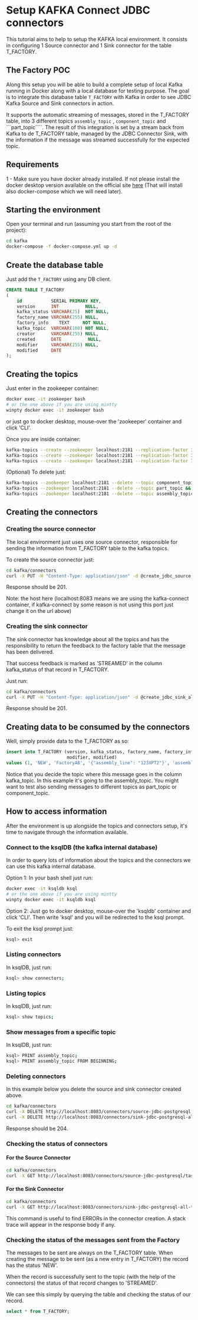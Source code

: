 # Setup KAFKA Connect JDBC connectors

This tutorial aims to help to setup the KAFKA local environment.
It consists in configuring 1 Source connector and 1 Sink connector for the table T_FACTORY.

## The Factory POC

Along this setup you will be able to build a complete setup of local Kafka running in Docker along with a local database for testing purpose. The goal is to integrate this database table ```T_FACTORY``` with Kafka in order to see JDBC Kafka Source and Sink connectors in action.

It supports the automatic streaming of messages, stored in the T_FACTORY table, into 3 different topics ```assembly_topic``` , ```component_topic``` and ```part_topic````. The result of this integration is set by a stream back from Kafka to de T_FACTORY table, managed by the JDBC Connector Sink, with the information if the message was streamed successfully for the expected topic.


## Requirements

1 - Make sure you have docker already installed. If not please install the docker desktop version available on the official
site [here](https://www.docker.com/products/docker-desktop) (That will install also docker-compose which we will need later).

## Starting the environment

Open your terminal and run (assuming you start from the root of the project):

```bash
cd kafka
docker-compose -f docker-compose.yml up -d
```
## Create the database table 
Just add the ```T_FACTORY``` using any DB client.
```sql
CREATE TABLE T_FACTORY
(
    id           SERIAL PRIMARY KEY,
    version      INT          NULL,
    kafka_status VARCHAR(25)  NOT NULL,
    factory_name VARCHAR(255) NULL,
    factory_info    TEXT     NOT NULL,
    kafka_topic  VARCHAR(100) NOT NULL,
    creator      VARCHAR(255) NULL,
    created      DATE          NULL,
    modifier     VARCHAR(255) NULL,
    modified     DATE
);

```

## Creating the topics

Just enter in the zookeeper container:
```bash
docker exec -it zookeeper bash
# or the one above if you are using mintty
winpty docker exec -it zookeeper bash
```
or just go to docker desktop, mouse-over the 'zookeeper' container and click 'CLI'.

Once you are inside container:
```bash
kafka-topics --create --zookeeper localhost:2181 --replication-factor 1 --partitions 1 --topic component_topic &&
kafka-topics --create --zookeeper localhost:2181 --replication-factor 1 --partitions 1 --topic part_topic &&
kafka-topics --create --zookeeper localhost:2181 --replication-factor 1 --partitions 1 --topic assembly_topic
```
(Optional) To delete just:
```bash
kafka-topics --zookeeper localhost:2181 --delete --topic component_topic &&
kafka-topics --zookeeper localhost:2181 --delete --topic part_topic &&
kafka-topics --zookeeper localhost:2181 --delete --topic assembly_topic
```

## Creating the connectors
### Creating the source connector
The local environment just uses one source connector, responsible for sending the information from T_FACTORY table to the kafka topics.

To create the source connector just:
```bash
cd kafka/connectors
curl -X PUT -H "Content-Type: application/json" -d @create_jdbc_source.json http://localhost:8083/connectors/source-jdbc-postgresql/config -o /dev/null -s -w "%{http_code}\n"
```
Response should be 201.

Note: the host here (localhost:8083 means we are using the kafka-connect container, if kafka-connect by some reason is not using this port just change it on the url above)

### Creating the sink connector

The sink connector has knowledge about all the topics and has the responsibility to return the feedback to the factory table that the message has been delivered.

That success feedback is marked as 'STREAMED' in the column kafka_status of that record in T_FACTORY.

Just run:
```bash
cd kafka/connectors
curl -X PUT -H "Content-Type: application/json" -d @create_jdbc_sink_all_topics.json http://localhost:8083/connectors/sink-jdbc-postgresql-all-topics/config -o /dev/null -s -w "%{http_code}\n"
```
Response should be 201.

## Creating data to be consumed by the connectors
Well, simply provide data to the T_FACTORY as so:
```sql
insert into T_FACTORY (version, kafka_status, factory_name, factory_info, kafka_topic, creator, created,
                       modifier, modified)
values (1, 'NEW', 'FactoryAB', '{"assembly_line": "123XPT2"}', 'assembly_topic', 'olneves', now(), '', null);
```
Notice that you decide the topic where this message goes in the column kafka_topic. In this example it's going to the assembly_topic. You might want to test also sending messages to different topics as part_topic or component_topic.

## How to access information
After the environment is up alongside the topics and connectors setup, it's time to navigate through the information available.

### Connect to the ksqlDB (the kafka internal database)
In order to query lots of information about the topics and the connectors we can use this kafka internal database.

Option 1: 
In your bash shell just run:
```bash
docker exec -it ksqldb ksql
# or the one above if you are using mintty
winpty docker exec -it ksqldb ksql
```

Option 2:
Just go to docker desktop, mouse-over the 'ksqldb' container and click 'CLI'. Then write 'ksql' and you will be redirected to the ksql prompt.

To exit the ksql prompt just:
```bash
ksql> exit
```

### Listing connectors
In ksqlDB, just run:
```bash
ksql> show connectors;
```
### Listing topics
In ksqlDB, just run:
```bash
ksql> show topics;
```
### Show messages from a specific topic
In ksqlDB, just run:
```bash
ksql> PRINT assembly_topic;
ksql> PRINT assembly_topic FROM BEGINNING;
```

### Deleting connectors
In this example below you delete the source and sink connector created above.
```bash
cd kafka/connectors
curl -X DELETE http://localhost:8083/connectors/source-jdbc-postgresql -o /dev/null -s -w "%{http_code}\n"
curl -X DELETE http://localhost:8083/connectors/sink-jdbc-postgresql-all-topics -o /dev/null -s -w "%{http_code}\n"
```
Response should be 204.

### Checking the status of connectors
#### For the Source Connector
```bash
cd kafka/connectors
curl -X GET http://localhost:8083/connectors/source-jdbc-postgresql/tasks/0/status
```
#### For the Sink Connector
```bash
cd kafka/connectors
curl -X GET http://localhost:8083/connectors/sink-jdbc-postgresql-all-topics/tasks/0/status
```

This command is useful to find ERRORs in the connector creation. A stack trace will appear in the response body if any.

### Checking the status of the messages sent from the Factory
The messages to be sent are always on the T_FACTORY table.
When creating the message to be sent (as a new entry in T_FACTORY) the record has the status 'NEW'.

When the record is successfully sent to the topic (with the help of the connectors) the status of that record changes to 'STREAMED'.

We can see this simply by querying the table and checking the status of our record.
```sql
select * from T_FACTORY;
```
